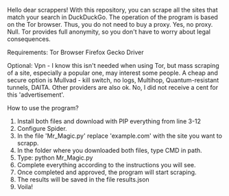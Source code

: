 Hello dear scrappers!
With this repository, you can scrape all the sites that match your search in DuckDuckGo. 
The operation of the program is based on the Tor browser.
Thus, you do not need to buy a proxy.
Yes, no proxy. Null.
Tor provides full anonymity, so you don't have to worry about legal consequences.

Requirements:
Tor Browser
Firefox
Gecko Driver

Optional:
Vpn - I know this isn't needed when using Tor, but mass scraping of a site, especially a popular one, may interest some people.
A cheap and secure option is Mullvad - kill switch, no logs, Multihop, Quantum-resistant tunnels, DAITA. Other providers are also ok.
No, I did not receive a cent for this 'advertisement'.

How to use the program?
1. Install both files and download with PIP everything from line 3-12
2. Configure Spider.
3. In the file 'Mr_Magic.py' replace 'example.com' with the site you want to scrapp.
4. In the folder where you downloaded both files, type CMD in path.
5. Type: python Mr_Magic.py
6. Complete everything according to the instructions you will see.
7. Once completed and approved, the program will start scraping.
8. The results will be saved in the file results.json
9. Voila!
